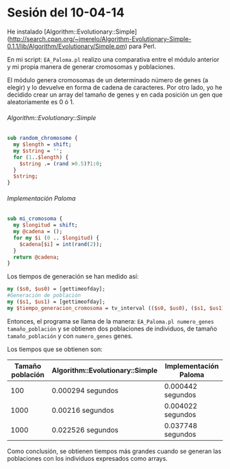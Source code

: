 Sesión del 10-04-14
==================

He instalado [Algorithm::Evolutionary::Simple] (http://search.cpan.org/~jmerelo/Algorithm-Evolutionary-Simple-0.1.1/lib/Algorithm/Evolutionary/Simple.pm) para Perl.

En mi script: `EA_Paloma.pl` realizo una comparativa entre el módulo anterior y mi propia manera de generar cromosomas y poblaciones.

El módulo genera cromosomas de un determinado número de genes (a elegir) y lo devuelve en forma de cadena de caracteres. Por otro lado, yo he decidido crear un array del tamaño de genes y en cada posición un gen que aleatoriamente es 0 ó 1.

###### Algorithm::Evolutionary::Simple

```perl
sub random_chromosome {
  my $length = shift;
  my $string = '';
  for (1..$length) {
    $string .= (rand >0.5)?1:0;	
  }
  $string;
}
```

###### Implementación Paloma

```perl
sub mi_cromosoma {
  my $longitud = shift;
  my @cadena = ();
  for my $i (0 .. $longitud) {
    $cadena[$i] = int(rand(2));
  }
  return @cadena;
}
```

Los tiempos de generación se han medido así:

```perl
my ($s0, $us0) = [gettimeofday];
#Generación de población
my ($s1, $us1) = [gettimeofday];
my $tiempo_generacion_cromosoma = tv_interval (($s0, $us0), ($s1, $us1));
```

Entonces, el programa se llama de la manera: `EA_Paloma.pl numero_genes tamaño_población` y se obtienen dos poblaciones de individuos, de tamaño `tamaño_población` y con `numero_genes` genes.

Los tiempos que se obtienen son:

 Tamaño población | Algorithm::Evolutionary::Simple    | Implementación Paloma
------------------|------------------------------------|------------------------
 	100 	  |		0.000294 segundos      | 0.000442 segundos 
 	1000 	  |  		0.00216 segundos       | 0.004022 segundos 
 	1000 	  |  		0.022526 segundos      | 0.037748 segundos 

Como conclusión, se obtienen tiempos más grandes cuando se generan las poblaciones con los individuos expresados como arrays.
